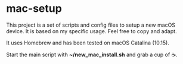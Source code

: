 # mac-setup
This project is a set of scripts and config files to setup a new macOS device. It is based on my specific usage. Feel free to copy and adapt.

It uses Homebrew and has been tested on macOS Catalina (10.15).

Start the main script with **~/new_mac_install.sh** and grab a cup of :coffee:.

